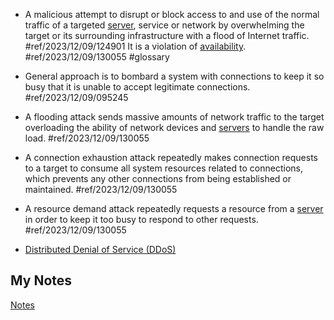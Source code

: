 - A malicious attempt to disrupt or block access to and use of the normal traffic of a targeted [server](server.md), service or network by overwhelming the target or its surrounding infrastructure with a flood of Internet traffic. #ref/2023/12/09/124901  It is a violation of [availability](availability.md). #ref/2023/12/09/130055 #glossary

- General approach is to bombard a system with connections to keep it so busy that it is unable to accept legitimate connections. #ref/2023/12/09/095245
- A flooding attack sends massive amounts of network traffic to the target overloading the ability of network devices and [servers](server.md) to handle the raw load. #ref/2023/12/09/130055
- A connection exhaustion attack repeatedly makes connection requests to a target to consume all system resources related to connections, which prevents any other connections from being established or maintained. #ref/2023/12/09/130055
- A resource demand attack repeatedly requests a resource from a [server](server.md) in order to keep it too busy to respond to other requests. #ref/2023/12/09/130055
- [Distributed Denial of Service (DDoS)](distributed-denial-of-service.md)
## My Notes
[Notes](mynotes/denial-of-service-notes.md)
